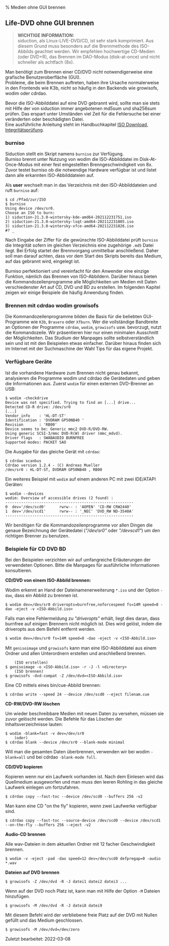 % Medien ohne GUI brennen

## Life-DVD ohne GUI brennen

> **WICHTIGE INFORMATION:**  
> siduction, als Linux-LIVE-DVD/CD, ist sehr stark komprimiert. Aus diesem Grund muss besonders auf die Brennmethode des ISO-Abbilds geachtet werden. Wir empfehlen hochwertige CD-Medien (oder DVD+R), das Brennen im DAO-Modus (disk-at-once) und nicht schneller als achtfach (8x).

Man benötigt zum Brennen einer CD/DVD nicht notwendigerweise eine grafische Benutzeroberfläche (GUI).  
Probleme, die beim Brennen auftreten, haben ihre Ursache normalerweise in den Frontends wie K3b, nicht so häufig in den Backends wie growisofs, wodim oder cdrdao.

Bevor die ISO-Abbilddatei auf eine DVD gebrannt wird, sollte man sie stets mit Hilfe der von siduction immer angebotenen md5sum und sha256sum prüfen. Das erspart unter Umständen viel Zeit für die Fehlersuche bei einer veränderten oder beschädigten Datei.  
Eine ausführliche Anleitung steht im Handbuchkapitel [ISO Download, Integritätsprüfung](0206-iso-dl_de.md#integritätsprüfung).

### burniso

Siduction stellt ein Skript namens `burniso` zur Verfügung.  
Burniso brennt unter Nutzung von wodim die ISO-Abbilddatei im Disk-At-Once-Modus mit einer fest eingestellten Brenngeschwindigkeit von 8x. Zuvor testet burniso ob die notwendige Hardware verfügbar ist und listet dann alle erkannten ISO-Abbilddateien auf. 

Als **user** wechselt man in das Verzeichnis mit den ISO-Abbilddateien und ruft `burniso` auf:

~~~
$ cd /Pfad/zur/ISO
$ burniso
Using device /dev/sr0.
Choose an ISO to burn: 
1) siduction-21.3.0-wintersky-kde-amd64-202112231751.iso
2) siduction-21.3.0-wintersky-lxqt-amd64-202112231805.iso
3) siduction-21.3.0-wintersky-xfce-amd64-202112231826.iso
#? _
~~~

Nach Eingabe der Ziffer für die gewünschte ISO-Abbilddatei prüft `burniso` die Integrität sofern im gleichen Verzeichnis eine zugehörige `.md5` Datei liegt. Bei Erfolg startet der Brennvorgang unmittelbar anschließend. Daher soll man darauf achten, dass vor dem Start des Skripts bereits das Medium, auf das gebrannt wird, eingelegt ist.

Burniso perfektioniert und vereinfacht für den Anwender eine einzige Funktion, nämlich das Brennen von ISO-Abbildern. Darüber hinaus bieten die Kommandozeilenprogramme alle Möglichkeiten um Medien mit Daten verschiedenster Art auf CD, DVD und BD zu erstellen. Im folgenden Kapitel zeigen wir einige Beispiele die häufig Anwendung finden.

### Brennen mit cdrdao wodim growisofs

Die Kommandozeilenprogramme bilden die Basis für die beliebten GUI-Programme wie `K3b`, `Brasero` oder `Xfburn`. Wer die vollständige Bandbreite an Optionen der Programme `cdrdao`, `wodim`, `growisofs` usw. bevorzugt, nutzt die Kommandozeile. Wir präsentieren hier nur einen minimalen Ausschnitt der Möglichkeiten. Das Studium der Manpages sollte selbstverständlich sein und ist mit den Beispielen etwas einfacher. Darüber hinaus finden sich im Internet mit der Suchmaschine der Wahl Tips für das eigene Projekt.

### Verfügbare Geräte

Ist die vorhandene Hardware zum Brennen nicht genau bekannt, analysieren die Programme wodim und cdrdao die Gerätedaten und geben die Informationen aus. Zuerst `wodim` für einen externen DVD-Brenner an USB:

~~~
$ wodim -checkdrive
Device was not specified. Trying to find an [...] drive...
Detected CD-R drive: /dev/sr0
[...]
Vendor_info    : 'HL-DT-ST'
Identification : 'DVDRAM GP50NB40 '
Revision       : 'RB00'
Device seems to be: Generic mmc2 DVD-R/DVD-RW.
Using generic SCSI-3/mmc DVD-R(W) driver (mmc_mdvd).
Driver flags   : SWABAUDIO BURNFREE 
Supported modes: PACKET SAO
~~~

Die Ausgabe für das gleiche Gerät mit `cdrdao`:

~~~
$ cdrdao scanbus
Cdrdao version 1.2.4 - (C) Andreas Mueller
/dev/sr0 : HL-DT-ST, DVDRAM GP50NB40 , RB00
~~~

Ein weiteres Beispiel mit `wodim` auf einem anderen PC mit zwei IDE/ATAPI Geräten:

~~~
$ wodim --devices
wodim: Overview of accessible drives (2 found) :
---------------------------------------------------------
0  dev='/dev/scd0'      rwrw-- : 'AOPEN' 'CD-RW CRW2440'
1  dev='/dev/scd1'      rwrw-- : '_NEC' 'DVD_RW ND-3540A'
---------------------------------------------------------
~~~

Wir benötigen für die Kommandozeilenprogramme vor allen Dingen die genaue Bezeichnung der Gerätedatei (*"/dev/sr0"* oder *"/devscd1"*) um den richtigen Brenner zu benutzen.

### Beispiele für CD DVD BD

Bei den Beispielen verzichten wir auf umfangreiche Erläuterungen der verwendeten Optionen. Bitte die Manpages für ausführliche Informationen konsultieren.

**CD/DVD von einem ISO-Abbild brennen:**

Wodim erkennt an Hand der Dateinamenerweiterung `*.iso` und der Option `-dao`, dass ein Abbild zu brennen ist.

~~~
$ wodim dev=/dev/sr0 driveropts=burnfree,noforcespeed fs=14M speed=8 -dao -eject -v <ISO-Abbild.iso>
~~~

Falls man eine Fehlermeldung zu *"driveropts"* erhält, liegt dies daran, dass burnfree auf einigen Brennern nicht möglich ist. Dies wird gelöst, indem die driveropts aus dem Befehl entfernt werden.

~~~txt
$ wodim dev=/dev/sr0 fs=14M speed=8 -dao -eject -v <ISO-Abbild.iso>
~~~

Mit `genisoimage` und `growisofs` kann man eine ISO-Abbilddatei aus einem Ordner und allen Unterordnern erstellen und anschließend brennen.

~~~
    (ISO erstellen)
$ genisoimage -o <ISO-Abbild.iso> -r -J -l <directory>
    (ISO brennen)
$ growisofs -dvd-compat -Z /dev/dvd=<ISO-Abbild.iso>
~~~

Eine CD mittels eines bin/cue-Abbild brennen:

~~~
$ cdrdao write --speed 24 --device /dev/scd0 --eject filenam.cue
~~~

**CD-RW/DVD-RW löschen**

Um wieder beschreibbare Medien mit neuen Daten zu versehen, müssen sie zuvor gelöscht werden. Die Befehle für das Löschen der Inhaltsverzeichnisse lauten:

~~~
$ wodim -blank=fast -v dev=/dev/sr0
    (oder)
$ cdrdao blank --device /dev/sr0 --blank-mode minimal
~~~

Will man die gesamten Daten überbrennen, verwenden wir bei wodim `-blank=all` und bei cdrdao `-blank-mode full`.

**CD/DVD kopieren**

Kopieren wenn nur ein Laufwerk vorhanden ist. Nach dem Einlesen wird das Quellmedium ausgeworfen und man muss den leeren Rohling in das gleiche Laufwerk einlegen um fortzufahren.

~~~
$ cdrdao copy --fast-toc --device /dev/scd0 --buffers 256 -v2
~~~

Man kann eine CD "on the fly" kopieren, wenn zwei Laufwerke verfügbar sind.

~~~
$ cdrdao copy --fast-toc --source-device /dev/scd0 --device /dev/scd1 --on-the-fly --buffers 256 --eject -v2
~~~

**Audio-CD brennen**

Alle wav-Dateien in dem aktuellen Ordner mit 12 facher Geschwindigkeit brennen.

~~~
$ wodim -v -eject -pad -dao speed=12 dev=/dev/scd0 defpregap=0 -audio *.wav
~~~

**Dateien auf DVD brennen**

~~~
$ growisofs -Z /dev/dvd -R -J datei1 datei2 datei3 ...
~~~

Wenn auf der DVD noch Platz ist, kann man mit Hilfe der Option `-M` Dateien hinzufügen.

~~~
$ growisofs -M /dev/dvd -R -J datei8 datei9
~~~

Mit diesem Befehl wird der verbliebene freie Platz auf der DVD mit Nullen gefüllt und das Medium geschlossen.

~~~
$ growisofs -M /dev/dvd=/dev/zero
~~~~

<div id="rev">Zuletzt bearbeitet: 2022-03-08</div>
